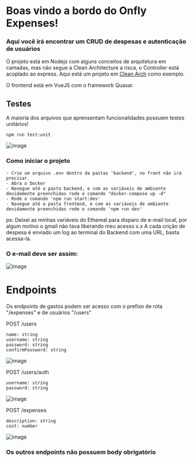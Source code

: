 # Boas vindo a bordo do Onfly Expenses!
### Aqui você irá encontrar um CRUD de despesas e autenticação de usuários

O projeto está em Nodejs com alguns conceitos de arquitetura em camadas, mas não segue a Clean Architecture a risca, o Controller está acoplado ao express.
 Aqui está um projeto em  [Clean Arch](https://github.com/lucasmbrute2/fs-challenge) como exemplo.
 
 O frontend está em VueJS com o framework Quasar.
 
 
 ## Testes
 
 A maioria dos arquivos que aprensentam funcionalidades possuem testes unitários!
```
npm run test:unit
```
 ![image](https://github.com/lucasmbrute2/onfly-crud/assets/68877260/adb1869c-95a0-4902-b2c0-c6f8405b6188)
 
 ### Como iniciar o projeto
```
- Crie um arquivo .env dentro da pastas 'backend', no front não irá precisar.
- Abra o Docker
- Navegue até a pasta backend, e com as variáveis de ambiente devidamente preenchidas rode o comando "docker-compose up -d"
- Rode o comando 'npm run start:dev'
- Navegue até a pasta frontend, e com as variáveis de ambiente devidamente preenchidas rode o comando 'npm run dev'
```

ps: Deixei as minhas variáveis do Ethereal para disparo de e-mail local, por algum motivo o gmail não tava liberando meu acesso x.x
A cada crição de despesa é enviado um log ao terminal do Backend com uma URL, basta acessa-la.

### O e-mail deve ser assim:
![image](https://github.com/lucasmbrute2/onfly-crud/assets/68877260/e4579bfd-3848-4045-96ff-567290437872)


# Endpoints
Os endpoints de gastos podem ser acesso com o prefixo de rota "/expenses" e de usuários "/users"

POST /users
```
name: string
username: string
password: string
confirmPassword: string
```
![image](https://github.com/lucasmbrute2/onfly-crud/assets/68877260/e7062e9a-d4c3-4f5b-8f73-e6f1d1a33e31)

POST /users/auth
```
username: string
password: string
```
![image](https://github.com/lucasmbrute2/onfly-crud/assets/68877260/7035f2ee-2364-4e1b-b8fc-b2ff5abd6f83)

POST /expenses
```
description: string
cost: number
```
![image](https://github.com/lucasmbrute2/onfly-crud/assets/68877260/553fbc2c-9746-4080-a3f4-0fca69594ac7)

### Os outros endpoints não possuem body obrigatório


